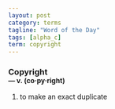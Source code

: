 ```yaml
---
layout: post
category: terms
tagline: "Word of the Day"
tags: [alpha_c]
term: copyright
---
```


<h3>Copyright<br/> <small>&mdash; v. (co<span>&middot;</span>py<span>&middot;</span>right)</small></h3>
<p><ol>
<li>to make an exact duplicate</li>
</ol></p>
